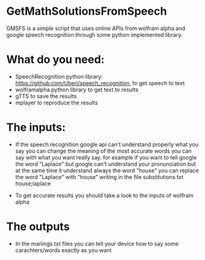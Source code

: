 # GetMathSolutionsFromSpeech

GMSFS is a simple script that uses online APIs from wolfram alpha and google speech recognition through
some python implemented library.

# What do you need:

- SpeechRecognition python library: https://github.com/Uberi/speech_recognition, to get speech to text
- wolframalpha python library to get text to results
- gTTS to save the results
- mplayer to reproduce the results

# The inputs:

- If the speech recognition google api can't understand properly what you say you can change the meaning
of the most accurate words you can say with what you want really say. for example if you want to tell google the word
"Laplace" but google can't understand your pronunciation but at the same time it understand always the word "house"
you can replace the word "Laplace" with "house" writing in the file substitutions.txt house;laplace

- To get accurate results you should take a look to the inputs of wolfram alpha

# The outputs

- In the manings.txt files you can tell your device how to say some carachters/words exactly as you want
